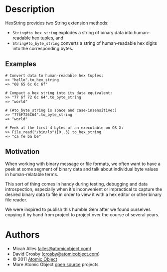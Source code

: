 Description
===========
HexString provides two String extension methods: 

* `String#to_hex_string` explodes a string of binary data into human-readable hex tuples, and 
* `String#to_byte_string` converts a string of human-readable hex digits into the corresponding bytes.

Examples
--------

    # Convert data to human-readable hex tuples:
    >> "hello".to_hex_string
    => "68 65 6c 6c 6f"

    # Compact a hex string into its data equivalent:
    >> "77 6f 72 6c 64".to_byte_string
    => "world"

    # (#to_byte_string is space and case-insensitive:)
    >> "776F726C64".to_byte_string
    => "world"

    # Peek at the first 4 bytes of an executable on OS X:
    >> File.read("/bin/ls")[0..3].to_hex_string
    => "ca fe ba be"

Motivation
----------
When working with binary message or file formats, we often want to have a peek
at some segment of binary data and talk about individual byte values in
human-relatable terms.

This sort of thing comes in handy during testing, debugging and data
introspection, especially when it's inconvenient or impractical to capture the
desired binary data to file in order to view it with a hex editor or other
binary file reader.

We were inspired to publish this humble Gem after we found ourselves copying it
by hand from project to project over the course of several years.

Authors
=======
* Micah Alles (alles@atomicobject.com)
* David Crosby (crosby@atomicobject.com)
* © 2011 [Atomic Object](http://www.atomicobject.com/)
* More Atomic Object [open source](http://www.atomicobject.com/pages/Software+Commons) projects
